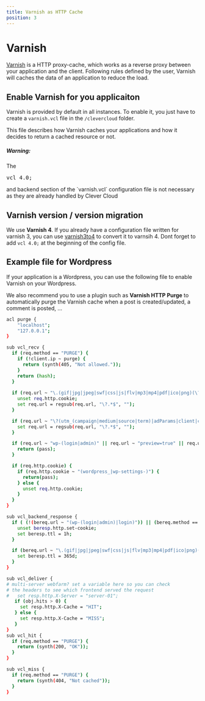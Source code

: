 ```yaml
---
title: Varnish as HTTP Cache
position: 3
---
```


# Varnish

[Varnish](https://www.varnish-cache.org/) is a HTTP proxy-cache, which works as a reverse proxy between your application
and the client. Following rules defined by the user, Varnish will caches the data of an application to reduce the load.


## Enable Varnish for you applicaiton

Varnish is provided by default in all instances. To enable it, you just have to create a `varnish.vcl` file
in the `/clevercloud` folder.

This file describes how Varnish caches your applications and how it decides to return a cached resource or not.

<div class="alert alert-hot-problems">
<h5>Warning:</h5>
<div>The <pre>vcl 4.0;</pre> and backend section of the `varnish.vcl` configuration file is not necessary as they are
already handled by Clever Cloud
</div>
</div>


## Varnish version / version migration

We use **Varnish 4**. If you already have a configuration file written for varnish 3, you can use
[varnish3to4](https://github.com/fgsch/varnish3to4) to convert it to varnsih 4. Dont forget to add `vcl 4.0;`
at the beginning of the config file.


## Example file for Wordpress

If your application is a Wordpress, you can use the following file to enable Varnish on your Wordpress.

We also recommend you to use a plugin such as **Varnish HTTP Purge** to automatically purge the Varnish cache when a post is
created/updated, a comment is posted, ...

``` bash
acl purge {
    "localhost";
    "127.0.0.1";
}

sub vcl_recv {
  if (req.method == "PURGE") {
    if (!client.ip ~ purge) {
      return (synth(405, "Not allowed."));
    }
    return (hash);
  }
 
  if (req.url ~ "\.(gif|jpg|jpeg|swf|css|js|flv|mp3|mp4|pdf|ico|png)(\?.*|)$") {
    unset req.http.cookie;
    set req.url = regsub(req.url, "\?.*$", "");
  }

  if (req.url ~ "\?(utm_(campaign|medium|source|term)|adParams|client|cx|eid|fbid|feed|ref(id|src)?|v(er|iew))=") {
    set req.url = regsub(req.url, "\?.*$", "");
  }

  if (req.url ~ "wp-(login|admin)" || req.url ~ "preview=true" || req.url ~ "xmlrpc.php") {
    return (pass);
  }

  if (req.http.cookie) {
    if (req.http.cookie ~ "(wordpress_|wp-settings-)") {
      return(pass);
    } else {
      unset req.http.cookie;
    }
  }
}

sub vcl_backend_response {
  if ( (!(bereq.url ~ "(wp-(login|admin)|login)")) || (bereq.method == "GET") ) {
    unset beresp.http.set-cookie;
    set beresp.ttl = 1h;
  }

  if (bereq.url ~ "\.(gif|jpg|jpeg|swf|css|js|flv|mp3|mp4|pdf|ico|png)(\?.*|)$") {
    set beresp.ttl = 365d;
  }
}

sub vcl_deliver {
# multi-server webfarm? set a variable here so you can check
# the headers to see which frontend served the request
#   set resp.http.X-Server = "server-01";
   if (obj.hits > 0) {
     set resp.http.X-Cache = "HIT";
   } else {
     set resp.http.X-Cache = "MISS";
   }
}
sub vcl_hit {
  if (req.method == "PURGE") {
    return (synth(200, "OK"));
  }
}

sub vcl_miss {
  if (req.method == "PURGE") {
    return (synth(404, "Not cached"));
  }
}
```
